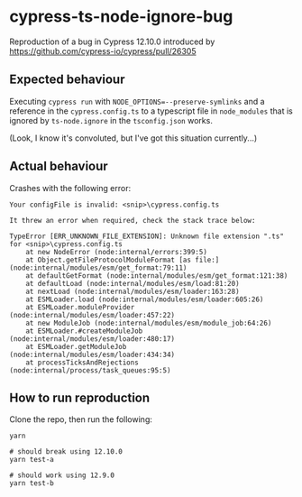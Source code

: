 # cypress-ts-node-ignore-bug

Reproduction of a bug in Cypress 12.10.0 introduced by https://github.com/cypress-io/cypress/pull/26305

## Expected behaviour

Executing `cypress run` with `NODE_OPTIONS=--preserve-symlinks` and a reference in the
`cypress.config.ts` to a typescript file in `node_modules` that is ignored by `ts-node.ignore` in
the `tsconfig.json` works.

(Look, I know it's convoluted, but I've got this situation currently...)

## Actual behaviour

Crashes with the following error:
```
Your configFile is invalid: <snip>\cypress.config.ts

It threw an error when required, check the stack trace below:

TypeError [ERR_UNKNOWN_FILE_EXTENSION]: Unknown file extension ".ts" for <snip>\cypress.config.ts
    at new NodeError (node:internal/errors:399:5)
    at Object.getFileProtocolModuleFormat [as file:] (node:internal/modules/esm/get_format:79:11)
    at defaultGetFormat (node:internal/modules/esm/get_format:121:38)
    at defaultLoad (node:internal/modules/esm/load:81:20)
    at nextLoad (node:internal/modules/esm/loader:163:28)
    at ESMLoader.load (node:internal/modules/esm/loader:605:26)
    at ESMLoader.moduleProvider (node:internal/modules/esm/loader:457:22)
    at new ModuleJob (node:internal/modules/esm/module_job:64:26)
    at ESMLoader.#createModuleJob (node:internal/modules/esm/loader:480:17)
    at ESMLoader.getModuleJob (node:internal/modules/esm/loader:434:34)
    at processTicksAndRejections (node:internal/process/task_queues:95:5)
```

## How to run reproduction

Clone the repo, then run the following:
```
yarn

# should break using 12.10.0
yarn test-a

# should work using 12.9.0
yarn test-b
```